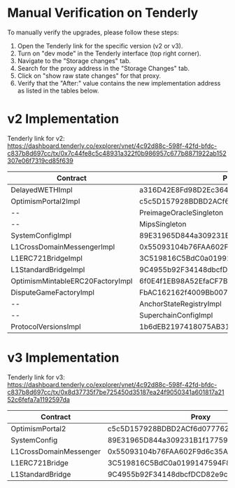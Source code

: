 # Manual Verification on Tenderly

To manually verify the upgrades, please follow these steps:
1. Open the Tenderly link for the specific version (v2 or v3).
2. Turn on "dev mode" in the Tenderly interface (top right corner).
3. Navigate to the "Storage changes" tab.
4. Search for the proxy address in the "Storage Changes" tab.
5. Click on "show raw state changes" for that proxy.
6. Verify that the "After:" value contains the new implementation address as listed in the tables below.

# v2 Implementation

Tenderly link for v2: https://dashboard.tenderly.co/explorer/vnet/4c92d88c-598f-42fd-bfdc-c837b8d697cc/tx/0x7c44fe8c5c48931a322f0b986957c677b8871922ab152307e06f7319cd85f639

| Contract                             | Proxy                                        | v2 Implementation                            |
| ------------------------------------ | -------------------------------------------- | -------------------------------------------- |
| DelayedWETHImpl                      | a316D42E8Fd98D2Ec364b8bF853d2623E768f95a   | 1e121e21e1a11ae47c0efe8a7e13ae3eb4923796   |
| OptimismPortal2Impl                  | c5c5D157928BDBD2ACf6d0777626b6C75a9EAEDC   | bed463769920dac19a7e2adf47b6c6bb6480bd97   |
--| PreimageOracleSingleton              |                                              | 1fb8cdfc6831fc866ed9c51af8817da5c287add3   |
-- | MipsSingleton                        |                                              | aa59a0777648bc75cd10364083e878c1ccd6112a   |
| SystemConfigImpl                     | 89E31965D844a309231B1f17759Ccaf1b7c09861   | 911ea44d22eb903515378625da3a0e09d2e1b074   |
| L1CrossDomainMessengerImpl           | 0x55093104b76FAA602F9d6c35A5FFF576bE78d753   | 3d5a67747de7e09b0d71f5d782c8b45f6307b9fd   |
| L1ERC721BridgeImpl                   | 3C519816C5BdC0a0199147594F83feD4F5847f13   | 276d3730f219f7ec22274f7263180b8452b46d47   |
| L1StandardBridgeImpl                 | 9C4955b92F34148dbcfDCD82e9c9eCe5CF2badfe   | af38504abc62f28e419622506698c5fa3ca15eda   |
| OptimismMintableERC20FactoryImpl     | 6f0E4f1EB98A52EfaCF7BE11d48B9d9d6510A906   | 5493f4677a186f64805fe7317d6993ba4863988f   |
| DisputeGameFactoryImpl               | FbAC162162f4009Bb007C6DeBC36B1dAC10aF683   | 4bba758f006ef09402ef31724203f316ab74e4a0   |
--| AnchorStateRegistryImpl              | a24Bf5Bc02997f63da4e2C7F802067e05a102504   | 7b465370bb7a333f99edd19599eb7fb1c2d3f8d2   |
--| SuperchainConfigImpl                 | 95703e0982140D16f8ebA6d158FccEde42f04a4C   | 4da82a327773965b8d4d85fa3db8249b387458e7   |
| ProtocolVersionsImpl                 | 1b6dEB2197418075AB314ac4D52Ca1D104a8F663   | 37e15e4d6dffa9e5e320ee1ec036922e563cb76c   |

# v3 Implementation

Tenderly link for v3: https://dashboard.tenderly.co/explorer/vnet/4c92d88c-598f-42fd-bfdc-c837b8d697cc/tx/0x8d37735f7be725450d35187ea24f9050341a601817a2152c6fefa7a1192597da

| Contract                             | Proxy                                        | v3 Implementation                            |
| ------------------------------------ | -------------------------------------------- | -------------------------------------------- |
| OptimismPortal2                  | c5c5D157928BDBD2ACf6d0777626b6C75a9EAEDC   | 215a5ff85308a72a772f09b520da71d3520e9ac7   |
| SystemConfig                     | 89E31965D844a309231B1f17759Ccaf1b7c09861   | 9c61c5a8ff9408b83ac92571278550097a9d2bb5   |
| L1CrossDomainMessenger           | 0x55093104b76FAA602F9d6c35A5FFF576bE78d753   | 807124f75ff2120b2f26d7e6f9e39c03ee9de212   |
| L1ERC721Bridge                   | 3C519816C5BdC0a0199147594F83feD4F5847f13   | 7ae1d3bd877a4c5ca257404ce26be93a02c98013   |
| L1StandardBridge                 | 9C4955b92F34148dbcfDCD82e9c9eCe5CF2badfe   | 28841965b26d41304905a836da5c0921da7dbb84   |
